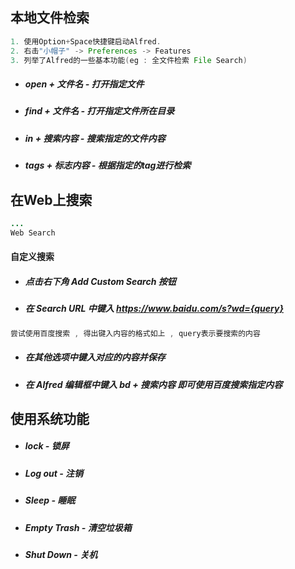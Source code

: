 ## 本地文件检索

```java
1. 使用Option+Space快捷键启动Alfred.
2. 右击"小帽子" -> Preferences -> Features
3. 列举了Alfred的一些基本功能(eg : 全文件检索 File Search)
```

* ##### open + 文件名 - 打开指定文件
* ##### find  + 文件名 - 打开指定文件所在目录
* ##### in + 搜索内容 - 搜索指定的文件内容
* ##### tags + 标志内容 - 根据指定的tag进行检索

## 在Web上搜索

```java
...
Web Search
```

####  自定义搜索

* ##### 点击右下角 Add Custom Search 按钮
* ##### 在 Search URL 中键入 https://www.baidu.com/s?wd={query}

```java
尝试使用百度搜索 , 得出键入内容的格式如上 , query表示要搜索的内容
```

* ##### 在其他选项中键入对应的内容并保存
* ##### 在 Alfred 编辑框中键入 bd + 搜索内容 即可使用百度搜索指定内容

## 使用系统功能

* ##### lock - 锁屏
* ##### Log out - 注销
* ##### Sleep - 睡眠
* ##### Empty Trash - 清空垃圾箱
* ##### Shut Down - 关机

##### 





